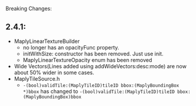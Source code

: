 Breaking Changes:

## 2.4.1:
* MaplyLinearTextureBuilder
    * no longer has an opacityFunc property.
    * initWithSize: constructor has been removed. Just use init.
    * MaplyLinearTextureOpacity enum has been removed
* Wide Vectors(Lines added using addWideVectors:desc:mode) are now about 50% wider in some cases.
* MaplyTileSource.h
    * `-(bool)validTile:(MaplyTileID)tileID bbox:(MaplyBoundingBox *)bbox` has changed to `-(bool)validTile:(MaplyTileID)tileID bbox:(MaplyBoundingBox)bbox`
